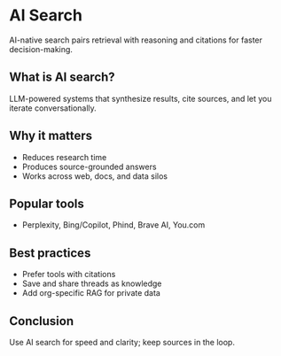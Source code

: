 # AI Search

AI-native search pairs retrieval with reasoning and citations for faster decision-making.

## What is AI search?
LLM-powered systems that synthesize results, cite sources, and let you iterate conversationally.

## Why it matters
- Reduces research time
- Produces source-grounded answers
- Works across web, docs, and data silos

## Popular tools
- Perplexity, Bing/Copilot, Phind, Brave AI, You.com

## Best practices
- Prefer tools with citations
- Save and share threads as knowledge
- Add org-specific RAG for private data

## Conclusion
Use AI search for speed and clarity; keep sources in the loop.
